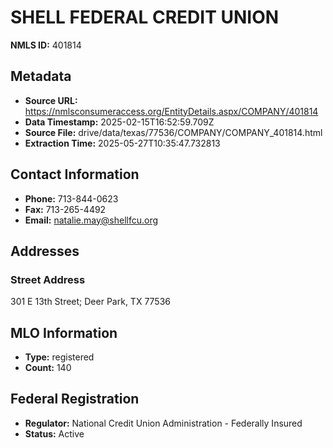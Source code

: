 # SHELL FEDERAL CREDIT UNION

**NMLS ID:** 401814

## Metadata
- **Source URL:** https://nmlsconsumeraccess.org/EntityDetails.aspx/COMPANY/401814
- **Data Timestamp:** 2025-02-15T16:52:59.709Z
- **Source File:** drive/data/texas/77536/COMPANY/COMPANY_401814.html
- **Extraction Time:** 2025-05-27T10:35:47.732813

## Contact Information
- **Phone:** 713-844-0623
- **Fax:** 713-265-4492
- **Email:** natalie.may@shellfcu.org

## Addresses
### Street Address
301 E 13th Street; Deer Park, TX 77536

## MLO Information
- **Type:** registered
- **Count:** 140

## Federal Registration
- **Regulator:** National Credit Union Administration - Federally Insured
- **Status:** Active
